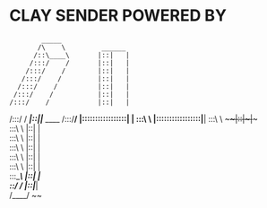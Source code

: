 # CLAY SENDER POWERED BY

            _____                          
           /\    \         ______          
          /::\____\       |::|   |         
         /:::/    /       |::|   |         
        /:::/    /        |::|   |         
       /:::/    /         |::|   |         
      /:::/    /          |::|   |         
     /:::/    /           |::|   |         
    /:::/    /            |::|   |         
   /:::/    /       ______|::|___|___ ____ 
  /:::/____/       |:::::::::::::::::|    |
  \:::\    \       |:::::::::::::::::|____|
   \:::\    \       ~~~~~~|::|~~~|~~~      
    \:::\    \            |::|   |         
     \:::\    \           |::|   |         
      \:::\    \          |::|   |         
       \:::\    \         |::|   |         
        \:::\    \        |::|   |         
         \:::\____\       |::|   |         
          \::/    /       |::|___|         
           \/____/         ~~          
